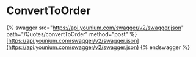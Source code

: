 # ConvertToOrder

{% swagger src="https://api.younium.com/swagger/v2/swagger.json" path="/Quotes/convertToOrder" method="post" %}
[https://api.younium.com/swagger/v2/swagger.json](https://api.younium.com/swagger/v2/swagger.json)
{% endswagger %}
